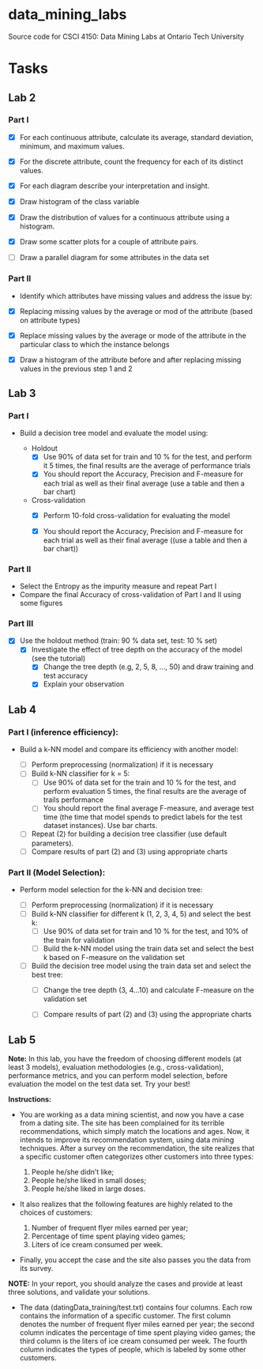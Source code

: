 # data_mining_labs
Source code for CSCI 4150: Data Mining Labs at Ontario Tech University


# Tasks 

## Lab 2

### Part I 

- [x] For each continuous attribute, calculate its average, standard deviation, minimum, and maximum values.

- [x] For the discrete attribute, count the frequency for each of its distinct values.

- [x] For each diagram describe your interpretation and insight.

- [x] Draw histogram of the class variable

- [x] Draw the distribution of values for a continuous attribute using a histogram.

- [x] Draw some scatter plots for a couple of attribute pairs.

- [ ] Draw a parallel diagram for some attributes in the data set

### Part II 

- Identify which attributes have missing values and address the issue by: 

- [x] Replacing missing values by the average or mod of the attribute (based on attribute types)

- [x] Replace missing values by the average or mode of the attribute in the particular class to which the instance belongs  

- [x] Draw a histogram of the attribute before and after replacing missing values in the previous step 1 and 2


## Lab 3

### Part I 
- Build a decision tree model and evaluate the model using:

  - Holdout
    - [X] Use 90% of data set for train and 10 % for the test, and perform it 5 times, the final results are the average of performance trials
    - [X] You should report the Accuracy, Precision and F-measure for each trial as well as their final average (use a table and then a bar chart)
  - Cross-validation 
    - [X] Perform 10-fold cross-validation for evaluating the model 
    - [X] You should report the Accuracy, Precision and F-measure for each trial as well as their final average ((use a table and then a bar chart))


### Part II
- Select the Entropy as the impurity measure and repeat Part I 
- Compare the final Accuracy of cross-validation of Part I and II using some figures 

### Part III
- [X] Use the holdout method (train: 90 % data set, test: 10 % set) 
    - [X] Investigate the effect of tree depth on the accuracy of the model (see the tutorial)
      - [X] Change the tree depth (e.g, 2, 5, 8, ..., 50) and draw training and test accuracy 
      - [X] Explain your observation 

## Lab 4

### Part I (inference efficiency):

- Build a k-NN model and compare its efficiency with another model:

  - [ ] Perform preprocessing (normalization) if it is necessary
  - [ ] Build k-NN classifier for k = 5:  
    - [ ] Use 90% of data set for the train and 10 % for the test, and perform evaluation 5 times, the final results are the average of trails performance
    - [ ] You should report the final average F-measure, and average test time (the time that model spends to predict labels for the test dataset instances). Use bar charts.
  - [ ] Repeat (2) for building a decision tree classifier (use default parameters). 
  - [ ] Compare results of part (2) and (3) using appropriate charts

### Part II (Model Selection): 
- Perform model selection for the k-NN and decision tree:

  - [ ] Perform preprocessing (normalization) if it is necessary
  - [ ] Build k-NN classifier for different k (1, 2, 3, 4, 5) and select the best k: 
      - [ ] Use 90% of data set for train and 10 % for the test,  and 10% of the train for validation
      - [ ] Build the k-NN model using the train data set and select the best k based on F-measure on the validation set
  - [ ] Build the decision tree model using the train data set and select the best tree:
      - [ ] Change the tree depth (3, 4...10) and calculate F-measure on the validation set
      - [ ] Compare results of part (2) and (3) using the appropriate charts



## Lab 5 

**Note:** In this lab, you have the freedom of choosing different models (at least 3 models), evaluation methodologies  (e.g., cross-validation), performance metrics, and you can perform model selection, before evaluation the model on the test data set. Try your best!

**Instructions:**
- You are working as a data mining scientist, and now you have a case from a dating site. The site has been complained for its terrible recommendations, which simply match the locations and ages. Now, it intends to improve its recommendation system, using data mining techniques. After a survey on the recommendation, the site realizes that a specific customer often categorizes other customers into three types:
    1. People he/she didn’t like;
    2. People he/she liked in small doses;
    3. People he/she liked in large doses.
  
- It also realizes that the following features are highly related to the choices of customers:
    1. Number of frequent flyer miles earned per year;
    2. Percentage of time spent playing video games;
    3. Liters of ice cream consumed per week.


- Finally, you accept the case and the site also passes you the data from its survey.  

**NOTE:** In your report, you should analyze the cases and provide at least three solutions, and validate your solutions. 

- The data (datingData_training/test.txt) contains four columns. Each row contains the information of a specific customer. The first column denotes the number of frequent flyer miles earned per year; the second column indicates the percentage of time spent playing video games; the third column is the liters of ice cream consumed per week. The fourth column indicates the types of people, which is labeled by some other customers. 

